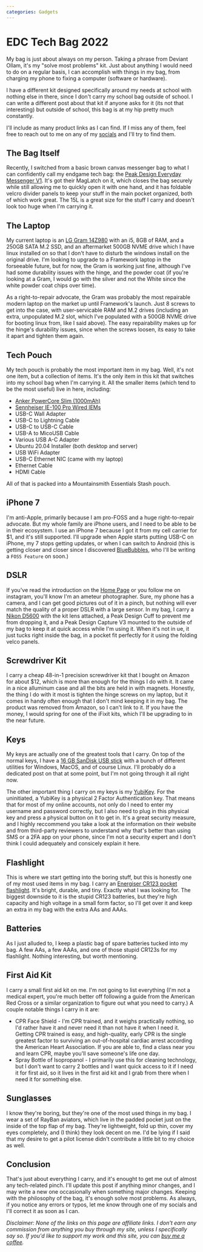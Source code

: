 ```yaml
---
categories: Gadgets
---
```


# EDC Tech Bag 2022

My bag is just about always on my person. Taking a phrase from Deviant Ollam, it's my "solve most problems" kit. Just about anything I would need to do on a regular basis, I can accomplish with things in my bag, from charging my phone to fixing a computer (software or hardware).

I have a different kit designed specifically around my needs at school with nothing else in there, since I don't carry my school bag outside of school. I can write a different post about that kit if anyone asks for it (its not that interesting) but outside of school, this bag is at my hip pretty much constantly.

I'll include as many product links as I can find. If I miss any of them, feel free to reach out to me on any of my [socials](/) and I'll try to find them.

## The Bag Itself

Recently, I switched from a basic brown canvas messenger bag to what I can confidently call my endgame tech bag: the [Peak Design Everyday Messenger V1](https://www.peakdesign.com/products/everyday-messenger-v1). It's got their MagLatch on it, which closes the bag securely while still allowing me to quickly open it with one hand, and it has foldable velcro divider panels to keep your stuff in the main pocket organized, both of which work great. The 15L is a great size for the stuff I carry and doesn't look too huge when I'm carrying it.

## The Laptop

My current laptop is an [LG Gram 14Z980](https://www.amazon.com/dp/B07B32P1PJ/) with an i5, 8GB of RAM, and a 250GB SATA M.2 SSD, and an aftermarket 500GB NVME drive which I have linux installed on so that I don't have to disturb the windows install on the original drive. I'm looking to upgrade to a Framework laptop in the forseeable future, but for now, the Gram is working just fine, although I've had some durability issues with the hinge, and the powder coat (if you're looking at a Gram, I would go with the silver and not the White since the white powder coat chips over time).

As a right-to-repair advocate, the Gram was probably the most repairable modern laptop on the market up until Framework's launch. Just 8 screws to get into the case, with user-servicable RAM and M.2 drives (including an extra, unpopulated M.2 slot, which I've populated with a 500GB NVME drive for booting linux from, like I said above). The easy repairability makes up for the hinge's durability issues, since when the screws loosen, its easy to take it apart and tighten them again.

## Tech Pouch

My tech pouch is probably the most important item in my bag. Well, it's not one item, but a collection of items. It's the only item in this kit that switches into my school bag when I'm carrying it. All the smaller items (which tend to be the most useful) live in here, including:

- [Anker PowerCore Slim (1000mAh)](https://www.amazon.com/dp/B07QXV6N1B)
- [Sennheiser IE-100 Pro Wired IEMs](https://www.amazon.com/gp/product/B08TCKRRMD/)
- USB-C Wall Adapter
- USB-C to Lightning Cable
- USB-C to USB-C Cable
- USB-A to MicoUSB Cable
- Various USB A-C Adapter
- Ubuntu 20.04 Installer (both desktop and server)
- USB WiFi Adapter
- USB-C Ethernet NIC (came with my laptop)
- Ethernet Cable
- HDMI Cable

All of that is packed into a Mountainsmith Essentials Stash pouch.

## iPhone 7

I'm anti-Apple, primarily because I am pro-FOSS and a huge right-to-repair advocate. But my whole family are iPhone users, and I need to be able to be in their ecosystem. I use an iPhone 7 because I got it from my cell carrier for $1, and it's still supported. I'll upgrade when Apple starts putting USB-C on iPhone, my 7 stops getting updates, or when I can switch to Android (this is getting closer and closer since I discovered [BlueBubbles](https://bluebubbles.app), who I'll be writing a `FOSS Feature` on soon.)

## DSLR

If you've read the introduction on the [Home Page](/) or you follow me on instagram, you'll know I'm an ameteur photographer. Sure, my phone has a camera, and I can get good pictures out of it in a pinch, but nothing will ever match the quality of a proper DSLR with a large sensor. In my bag, I carry a [Nikon D5600](https://www.amazon.com/dp/B01N4KCC2M/) with the kit lens attached, a Peak Design Cuff to prevent me from dropping it, and a Peak Design Capture V3 mounted to the outside of my bag to keep it at quick access while I'm using it. When it's not in ue, it just tucks right inside the bag, in a pocket fit perfectly for it using the folding velco panels.

## Screwdriver Kit

I carry a cheap 48-in-1 precision screwdriver kit that I bought on Amazon for about $12, which is more than enough for the things I do with it. It came in a nice alluminum case and all the bits are held in with magnets. Honestly, the thing I do with it most is tighten the hinge screws on my laptop, but it comes in handy often enough that I don't mind keeping it in my bag. The product was removed from Amazon, so I can't link to it. If you have the money, I would spring for one of the iFixit kits, which I'll be upgrading to in the near future.

## Keys

My keys are actually one of the greatest tools that I carry. On top of the normal keys, I have a [16 GB SanDisk USB stick](https://www.amazon.com/gp/product/B015CH1GTO/) with a bunch of different utilities for Windows, MacOS, and of course Linux. I'll probably do a dedicated post on that at some point, but I'm not going through it all right now.

The other important thing I carry on my keys is my [YubiKey](https://www.yubico.com/). For the uninitiated, a YubiKey is a physical 2 Factor Authentication key. That means that for most of my online accounts, not only do I need to enter my username and password correctly, but I also need to plug in this physical key and press a physical button on it to get in. It's a great security measure, and I highly reccommend you take a look at the information on their website and from third-party reviewers to understand why that's better than using SMS or a 2FA app on your phone, since I'm not a security expert and I don't think I could adequately and consicely explain it here.

## Flashlight

This is where we start getting into the boring stuff, but this is honestly one of my most used items in my bag. I carry an [Energiser CR123 pocket flashlight](https://www.amazon.com/dp/B082XXR78Z/). It's bright, durable, and tiny. Exactly what I was looking for. The biggest downside to it is the stupid CR123 batteries, but they're high capacity and high voltage in a small form factor, so I'll get over it and keep an extra in my bag with the extra AAs and AAAs.

## Batteries

As I just alluded to, I keep a plastic bag of spare batteries tucked into my bag. A few AAs, a few AAAs, and one of those stupid CR123s for my flashlight. Nothing interesting, but worth mentioning.

## First Aid Kit

I carry a small first aid kit on me. I'm not going to list everything (I'm not a medical expert, you're much better off following a guide from the American Red Cross or a similar organization to figure out what you need to carry.) A couple notable things I carry in it are:

- CPR Face Shield - I'm CPR trained, and it weighs practically nothing, so I'd rather have it and never need it than not have it when I need it. Getting CPR trained is easy, and high-quality, early CPR is the single greatest factor to surviving an out-of-hospital cardiac arrest according the American Heart Association. If you are able to, find a class near you and learn CPR, maybe you'll save someone's life one day.
- Spray Bottle of Isopropanol - I primarily use this for cleaning technology, but I don't want to carry 2 bottles and I want quick access to it if I need it for first aid, so it lives in the first aid kit and I grab from there when I need it for something else.

## Sunglasses

I know they're boring, but they're one of the most used things in my bag. I wear a set of RayBan aviators, which live in the padded pocket just on the inside of the top flap of my bag. They're lightweight, fold up thin, cover my eyes completely, and (I think) they look decent on me. I'd be lying if I said that my desire to get a pilot license didn't contribute a little bit to my choice as well.

## Conclusion

That's just about everything I carry, and it's enought to get me out of almost any tech-related pinch. I'll update this post if anything minor changes, and I may write a new one occasionally when something major changes. Keeping with the philosophy of the bag, it's enough solve most problems. As always, if you notice any errors or typos, let me know through one of my socials and I'll correct it as soon as I can.

_Disclaimer: None of the links on this page are affiliate links. I don't earn any commission from anything you buy through my site, unless I specifically say so. If you'd like to support my work and this site, you can [buy me a coffee](https://buymeacoffee.com/morpheus636)._
